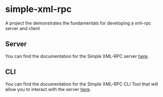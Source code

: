 # simple-xml-rpc
A project the demonstrates the fundamentals for developing a xml-rpc server and client


## Server

You can find the documentation for the Simple XML-RPC server [here](./server/readme.md).

## CLI

You can find the documentation for the Simple XML-RPC CLI Tool that will allow you to interact with the server [here](./cli/readme.md).